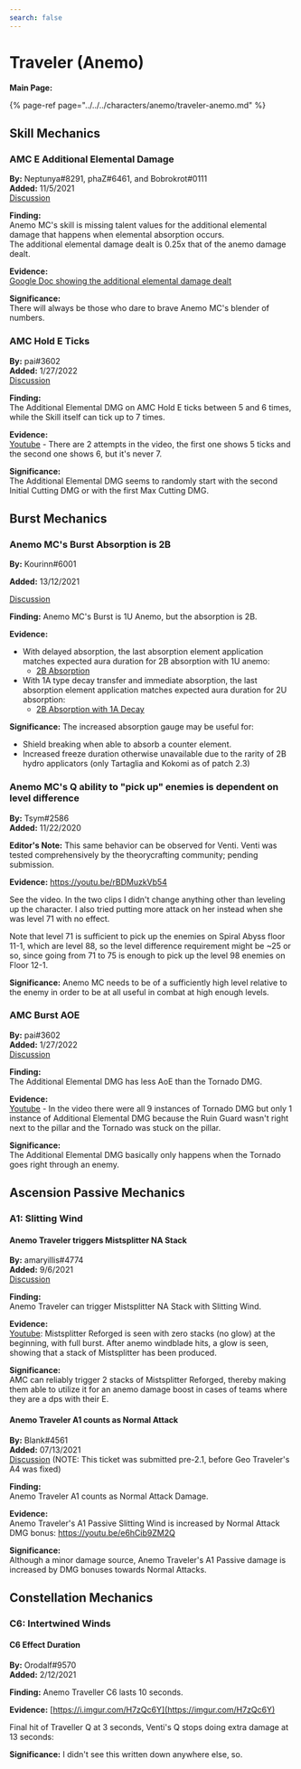 ```yaml
---
search: false
---
```


# Traveler \(Anemo\)

**Main Page:**

{% page-ref page="../../../characters/anemo/traveler-anemo.md" %}

## Skill Mechanics

### AMC E Additional Elemental Damage

**By:** Neptunya\#8291, phaZ\#6461, and Bobrokrot\#0111  
**Added:** 11/5/2021  
[Discussion](https://tickettool.xyz/direct?url=https://cdn.discordapp.com/attachments/883277582366277652/906334012480561162/transcript-amc-e-additional-elemental-dmg.html)  

**Finding:**  
Anemo MC's skill is missing talent values for the additional elemental damage that happens when elemental absorption occurs.  
The additional elemental damage dealt is 0.25x that of the anemo damage dealt.  

**Evidence:**  
[Google Doc showing the additional elemental damage dealt](https://docs.google.com/spreadsheets/d/1uTBPUMtR4bQ_T7QeQc6_JRXQvcYxz1muZXiiSEF-Ze8/edit#gid=0)

**Significance:**  
There will always be those who dare to brave Anemo MC's blender of numbers. 

### AMC Hold E Ticks
**By:** pai#3602  
**Added:** 1/27/2022   
[Discussion](https://tickettool.xyz/direct?url=https://cdn.discordapp.com/attachments/932713629835481118/936064084728762378/transcript-amc-hold-e-ticks.html)

**Finding:**  
The Additional Elemental DMG on AMC Hold E ticks between 5 and 6 times, while the Skill itself can tick up to 7 times.

**Evidence:**  
[Youtube](https://youtu.be/QC0ZXCX2CeA) - There are 2 attempts in the video, the first one shows 5 ticks and the second one shows 6, but it's never 7.
 
**Significance:**  
The Additional Elemental DMG seems to randomly start with the second Initial Cutting DMG or with the first Max Cutting DMG.

## Burst Mechanics

### Anemo MC's Burst Absorption is 2B

**By:** Kourinn\#6001

**Added:** 13/12/2021

[Discussion](https://tickettool.xyz/direct?url=https://cdn.discordapp.com/attachments/912926771412869150/919900426554454083/transcript-anemo-traveler-q-2b.html)

**Finding:** Anemo MC's Burst is 1U Anemo, but the absorption is 2B.

**Evidence:** 
* With delayed absorption, the last absorption element application matches expected aura duration for 2B absorption with 1U anemo:
  * [2B Absorption](https://youtu.be/yh4dH0WbA6A)
* With 1A type decay transfer and immediate absorption, the last absorption element application matches expected aura duration for 2U absorption: 
  * [2B Absorption with 1A Decay](https://youtu.be/2MtlaOVx904)

**Significance:** The increased absorption gauge may be useful for:
* Shield breaking when able to absorb a counter element.
* Increased freeze duration otherwise unavailable due to the rarity of 2B hydro applicators (only Tartaglia and Kokomi as of patch 2.3)

### Anemo MC's Q ability to "pick up" enemies is dependent on level difference

**By:** Tsym\#2586  
**Added:** 11/22/2020

**Editor's Note:** This same behavior can be observed for Venti. Venti was tested comprehensively by the theorycrafting community; pending submission.

**Evidence:** [https://youtu.be/rBDMuzkVb54 ](https://youtu.be/rBDMuzkVb54%20)

See the video. In the two clips I didn't change anything other than leveling up the character. I also tried putting more attack on her instead when she was level 71 with no effect.

Note that level 71 is sufficient to pick up the enemies on Spiral Abyss floor 11-1, which are level 88, so the level difference requirement might be ~25 or so, since going from 71 to 75 is enough to pick up the level 98 enemies on Floor 12-1.

**Significance:** Anemo MC needs to be of a sufficiently high level relative to the enemy in order to be at all useful in combat at high enough levels.

### AMC Burst AOE
**By:** pai#3602  
**Added:** 1/27/2022  
[Discussion](https://tickettool.xyz/direct?url=https://cdn.discordapp.com/attachments/932713520880037960/936073712623583232/transcript-amc-burst-aoe.html)

**Finding:**  
The Additional Elemental DMG has less AoE than the Tornado DMG. 

**Evidence:**  
[Youtube](https://youtu.be/JZfWZiAeMsc) - In the video there were all 9 instances of Tornado DMG but only 1 instance of Additional Elemental DMG because the Ruin Guard wasn't right next to the pillar and the Tornado was stuck on the pillar.

**Significance:**  
The Additional Elemental DMG basically only happens when the Tornado goes right through an enemy.

## Ascension Passive Mechanics

### A1: Slitting Wind

#### Anemo Traveler triggers Mistsplitter NA Stack

**By:** amaryillis#4774  
**Added:** 9/6/2021  
[Discussion](https://tickettool.xyz/direct?url=https://cdn.discordapp.com/attachments/881703224262938685/884467343575633980/transcript-anemo-traveler-mistsplitter-stacks.html)

**Finding:**  
Anemo Traveler can trigger Mistsplitter NA Stack with Slitting Wind.

**Evidence:**  
[Youtube](https://youtu.be/6LpsILZWm9E): Mistsplitter Reforged is seen with zero stacks (no glow) at the beginning, with full burst. After anemo windblade hits, a glow is seen, showing that a stack of Mistsplitter has been produced.

**Significance:**  
AMC can reliably trigger 2 stacks of Mistsplitter Reforged, thereby making them able to utilize it for an anemo damage boost in cases of teams where they are a dps with their E.

#### Anemo Traveler A1 counts as Normal Attack

**By:** Blank#4561  
**Added:** 07/13/2021  
[Discussion](https://tickettool.xyz/direct?url=https://cdn.discordapp.com/attachments/864157638828490762/864440105296592906/transcript-traveler-ascension-skills.html) (NOTE: This ticket was submitted pre-2.1, before Geo Traveler's A4 was fixed)

**Finding:**  
Anemo Traveler A1 counts as Normal Attack Damage.

**Evidence:**  
Anemo Traveler's A1 Passive Slitting Wind is increased by Normal Attack DMG bonus: https://youtu.be/e6hCib9ZM2Q

**Significance:**  
Although a minor damage source, Anemo Traveler's A1 Passive damage is increased by DMG bonuses towards Normal Attacks.


## Constellation Mechanics

### C6: Intertwined Winds

#### C6 Effect Duration

**By:** Orodalf\#9570  
**Added:** 2/12/2021

**Finding:** Anemo Traveller C6 lasts 10 seconds.

**Evidence:** [https://i.imgur.com/H7zQc6Y](https://imgur.com/H7zQc6Y)

Final hit of Traveller Q at 3 seconds, Venti's Q stops doing extra damage at 13 seconds:

**Significance:** I didn't see this written down anywhere else, so.

